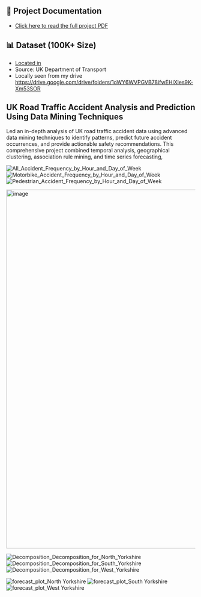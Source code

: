 ## 📄 Project Documentation
- [Click here to read the full project PDF](./docs/771762_Big_Data_Accident_Project_Report.pdf)

## 📊 Dataset (100K+ Size)
- [Located in](./data/processed/accident.csv)
- Source: UK Department of Transport
- Locally seen from my drive https://drive.google.com/drive/folders/1oWY6WVPGVB78ifwEHIXles9K-Xm53SOR 

## UK Road Traffic Accident Analysis and Prediction Using Data Mining Techniques
Led an in-depth analysis of UK road traffic accident data using advanced data mining techniques to identify patterns, predict future accident occurrences, and provide actionable safety recommendations. This comprehensive project combined temporal analysis, geographical clustering, association rule mining, and time series forecasting,



![All_Accident_Frequency_by_Hour_and_Day_of_Week](https://github.com/user-attachments/assets/ebdb898f-3704-49b9-aeb6-776c6f02e4b1)
![Motorbike_Accident_Frequency_by_Hour_and_Day_of_Week](https://github.com/user-attachments/assets/3809dac8-47b5-459d-80a5-741e51e40f88)
![Pedestrian_Accident_Frequency_by_Hour_and_Day_of_Week](https://github.com/user-attachments/assets/b0124c9a-9d4f-4183-9adc-cdd98a38fd18)



<img width="953" alt="image" src="https://github.com/user-attachments/assets/0dd1e3cd-0095-4a26-a54f-066eb7e3b750" />



![Decomposition_Decomposition_for_North_Yorkshire](https://github.com/user-attachments/assets/52424c4f-6ee0-4d30-b703-2dbe23fe45d0)
![Decomposition_Decomposition_for_South_Yorkshire](https://github.com/user-attachments/assets/ba1cd5a2-87ae-42b0-92cc-f7fd17a7f0ee)
![Decomposition_Decomposition_for_West_Yorkshire](https://github.com/user-attachments/assets/1662ee2c-f6df-4dbe-af51-19fa02014360)




![forecast_plot_North Yorkshire](https://github.com/user-attachments/assets/53abb0cc-0d27-46fb-b7b4-cfba1adad98e)
![forecast_plot_South Yorkshire](https://github.com/user-attachments/assets/e8645c20-a96b-471d-85f9-f1dbe7d3269b)
![forecast_plot_West Yorkshire](https://github.com/user-attachments/assets/547651b9-47f9-40e4-8067-de50bdcccb76)







